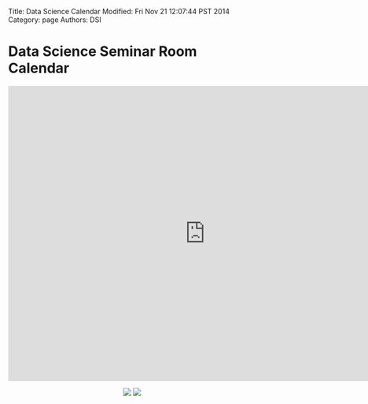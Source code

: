 Title: Data Science Calendar 
Modified: Fri Nov 21 12:07:44 PST 2014
Category: page
Authors: DSI

<h1>Data Science Seminar Room Calendar</h1>
<!-- https://www.google.com/calendar/embed?src=datasciencedavis%40gmail.com&ctz=America/Los_Angeles  -->
<center>
<iframe
    src="https://calendar.google.com/calendar/embed?src=0mov49f0noormh8mtorj94p09o%40group.calendar.google.com&ctz=America/Los_Angeles"
    style="border: 0" width="800" height="600" frameborder="0" scrolling="no"></iframe>
<p>

<a
href="https://calendar.google.com/calendar/ical/0mov49f0noormh8mtorj94p09o%40group.calendar.google.com/public/basic.ics"><img src="{filename}../images/ical.gif"/></a>
<a href="https://calendar.google.com/calendar/embed?src=0mov49f0noormh8mtorj94p09o%40group.calendar.google.com&ctz=America/Los_Angeles"><img src="{filename}../images/xml.gif"/></a>
</center>

